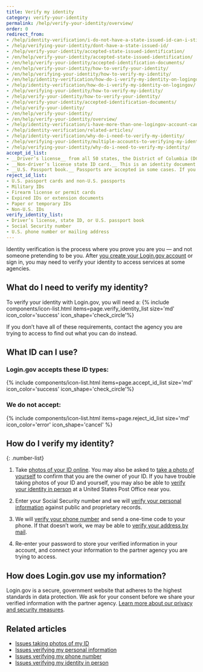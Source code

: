 ```yaml
---
title: Verify my identity
category: verify-your-identity
permalink: /help/verify-your-identity/overview/
order: 0
redirect_from:
- /help/identity-verification/i-do-not-have-a-state-issued-id-can-i-still-verify-my-identity/
- /help/verifying-your-identity/dont-have-a-state-issued-id/
- /help/verify-your-identity/accepted-state-issued-identification/
- /en/help/verify-your-identity/accepted-state-issued-identification/
- /en/help/verify-your-identity/accepted-identification-documents/
- /en/help/verify-your-identity/how-to-verify-your-identity/
- /en/help/verifying-your-identity/how-to-verify-my-identity/
- /en/help/identity-verification/how-do-i-verify-my-identity-on-logingov/
- /help/identity-verification/how-do-i-verify-my-identity-on-logingov/
- /help/verifying-your-identity/how-to-verify-my-identity/
- /help/verify-your-identity/how-to-verify-your-identity/
- /help/verify-your-identity/accepted-identification-documents/
- /help/verify-your-identity/
- /en/help/verify-your-identity/
- /en/help/verify-your-identity/overview/
- /help/identity-verification/i-have-more-than-one-logingov-account-can-I-verify-my-identity-for-all-of-them/
- /help/identity-verification/related-articles/
- /help/identity-verification/why-do-i-need-to-verify-my-identity/
- /help/verifying-your-identity/multiple-accounts-to-verifying-my-identity-for/
- /help/verifying-your-identity/why-do-i-need-to-verify-my-identity/
accept_id_list:
- __Driver’s license__ from all 50 states, the District of Columbia (DC), and other U.S. territories (Guam, U.S. Virgin Islands, American Samoa, Mariana Islands, and Puerto Rico).
- __Non-driver’s license state ID card.__ This is an identity document issued by the state, the District of Columbia (DC), or U.S. territory that asserts identity but does not give driving privileges.
- __U.S. Passport book.__ Passports are accepted in some cases. If you don’t see the option to verify your identity with a passport, use a driver’s license or state ID, or try to verify your identity again later. 
reject_id_list:
- U.S. passport cards and non-U.S. passports
- Military IDs
- Firearm license or permit cards
- Expired IDs or extension documents
- Paper or temporary IDs
- Non-U.S. IDs
verify_identity_list:
- Driver’s license, state ID, or U.S. passport book
- Social Security number
- U.S. phone number or mailing address
---
```


Identity verification is the process where you prove you are you — and not someone pretending to be you. After [you create your Login.gov account](/create-an-account/) or sign in, you may need to verify your identity to access services at some agencies.

## What do I need to verify my identity?

To verify your identity with Login.gov, you will need a:
{% include components/icon-list.html items=page.verify_identity_list size='md' icon_color='success' icon_shape='check_circle'%}

If you don’t have all of these requirements, contact the agency you are trying to access to find out what you can do instead.

## What ID can I use?

### Login.gov accepts these ID types:


{% include components/icon-list.html items=page.accept_id_list size='md' icon_color='success' icon_shape='check_circle'%}

### We do not accept:


{% include components/icon-list.html items=page.reject_id_list size='md' icon_color='error' icon_shape='cancel' %}

## How do I verify my identity?


{: .number-list}

1. Take [photos of your ID online](/help/verify-your-identity/how-to-take-photos-to-verify-your-identity/). You may also be asked to [take a photo of yourself](/help/verify-your-identity/issues-taking-a-photo-of-myself/) to confirm that you are the owner of your ID. If you have trouble taking photos of your ID and yourself, you may also be able to [verify your identity in person](/help/verify-your-identity/verify-your-identity-in-person/) at a United States Post Office near you.

1. Enter your Social Security number and we will [verify your personal information](/help/verify-your-identity/issues-verifying-my-personal-information/) against public and proprietary records.

1. We will [verify your phone number](/help/verify-your-identity/phone-number/) and send a one-time code to your phone. If that doesn’t work, we may be able to [verify your address by mail](/help/verify-your-identity/verify-your-address-by-mail/).

1. Re-enter your password to store your verified information in your account, and connect your information to the partner agency you are trying to access.

## How does Login.gov use my information?

Login.gov is a secure, government website that adheres to the highest standards in data protection. We ask for your consent before we share your verified information with the partner agency. [Learn more about our privacy and security measures](/policy/).

## Related articles

* [Issues taking photos of my ID](/help/verify-your-identity/how-to-take-photos-to-verify-your-identity/)
* [Issues verifying my personal information](/help/verify-your-identity/issues-verifying-my-personal-information/)
* [Issues verifying my phone number](/help/verify-your-identity/phone-number/)
* [Issues verifying my identity in person](/help/verify-your-identity/verify-your-identity-in-person/)
